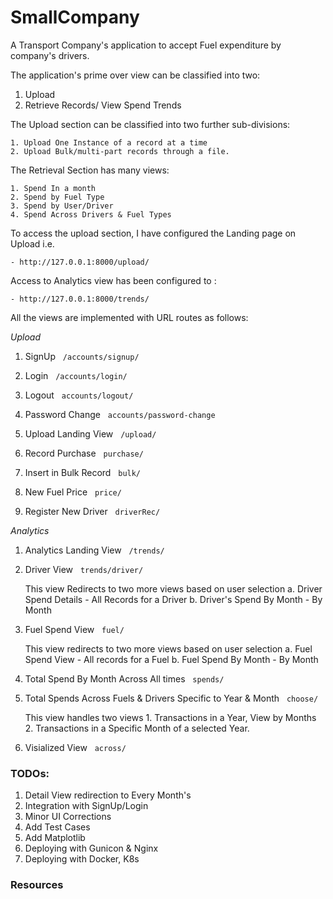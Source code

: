 # SmallCompany

A Transport Company's application to accept Fuel expenditure by company's drivers. 

The application's prime over view can be classified into two: 

1. Upload 
2. Retrieve Records/ View Spend Trends 


The Upload section can be classified into two further sub-divisions: 

    1. Upload One Instance of a record at a time 
    2. Upload Bulk/multi-part records through a file. 
    
    
The Retrieval Section has many views: 
    
    1. Spend In a month 
    2. Spend by Fuel Type 
    3. Spend by User/Driver 
    4. Spend Across Drivers & Fuel Types 
    

To access the upload section, I have configured the Landing page on Upload i.e. 
    
    - http://127.0.0.1:8000/upload/ 

Access to Analytics view has been configured to : 
    
    - http://127.0.0.1:8000/trends/
    
All the views are implemented with URL routes as follows: 

*Upload* 

1. SignUp &nbsp;      `/accounts/signup/`   

2. Login &nbsp;       `/accounts/login/ `

3. Logout &nbsp;             `accounts/logout/`  

4. Password Change &nbsp;    `accounts/password-change`

5. Upload Landing View &nbsp; `/upload/`

6. Record Purchase &nbsp; `purchase/`

7. Insert in Bulk Record  &nbsp;   `bulk/`

8. New Fuel Price &nbsp;  `price/`

9. Register New Driver &nbsp; `driverRec/`


*Analytics* 
1. Analytics Landing View &nbsp; `/trends/`

2. Driver View &nbsp; `trends/driver/`
    
    This view Redirects to two more views based on user selection 
        a.  Driver Spend Details - All Records for a Driver
        b.  Driver's Spend By Month - By Month
    
3. Fuel Spend View &nbsp; `fuel/`
    
    This view redirects to two more views based on user selection
        a. Fuel Spend View  - All records for a Fuel
        b. Fuel Spend By Month - By Month
        
4. Total Spend By Month Across All times &nbsp; `spends/`

5. Total Spends Across Fuels & Drivers Specific to Year & Month &nbsp; `choose/`
    
    This view handles two views 
        1. Transactions in a Year, View by Months
        2. Transactions in a Specific Month of a selected Year.
         
6. Visialized View &nbsp; `across/`   
    



### TODOs: 
1. Detail View redirection to Every Month's 
2. Integration with SignUp/Login 
3. Minor UI Corrections
4. Add Test Cases
5. Add Matplotlib
6. Deploying with Gunicon & Nginx
7. Deploying with Docker, K8s


### Resources 
